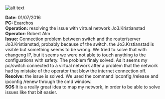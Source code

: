 ![alt text](https://raw.githubusercontent.com/Exarchiasghost/CompTechDoumentations/master/Exarchos%20Tower%20Exarchias%20windows%207/photos%20Exarchos/20160627%20DLink.JPG "D-link connected to exarchos")
    

**Date:** 01/07/2016  
**PC:** Exarchos  
**Operation:** resolving the issue with virtual network Jo3.Kristianstad  
**Operator:** Robert Alm  
**Issue:** Connection problem between switch and the router/server Jo3.Kristianstad, probably because of the switch. the Jo3.Krstianstad is visible but something seems to be wrong. We tried to solve that with changeng IP,  but it seems we were not able to touch anything to the configuations with safety. 
The problem finaly solved. As it seems my pc/switch connected to a virtual network after a problem that the network had by mistake of the operator that blow the internet connection off.   
**Resolve:** the issue is solved. We used the command ipconfig /release and ipconfig /renew through the cmd window.  
**SOS** It is a really great idea to map my network, in order to be able to solve issues like that bit easier.
